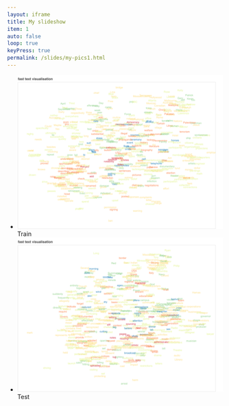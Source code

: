 ```yaml
---
layout: iframe
title: My slideshow
item: 1
auto: false
loop: true
keyPress: true
permalink: /slides/my-pics1.html
---
```


* ![A nice pic of mine](my-pics1/fasttext_train.png) Train
* ![Another nice pic of mine](my-pics1/fasttext_graph_net.png) Test
